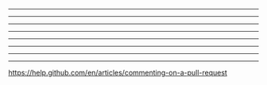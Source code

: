 

----------
----------
----------



-----------
------------





----------
---------
----------




https://help.github.com/en/articles/commenting-on-a-pull-request
